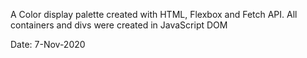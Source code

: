 A Color display palette created with HTML, Flexbox and Fetch API. All containers and divs were created in JavaScript DOM

Date: 7-Nov-2020